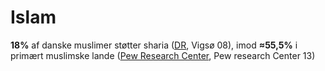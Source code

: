 # Islam

**18%** af danske muslimer støtter sharia ([DR](https://www.dr.dk/nyheder/indland/hver-femte-danske-muslim-oensker-sharia-lov), Vigsø 08), imod **≈55,5%** i primært muslimske lande ([Pew Research Center](https://www.pewforum.org/2013/04/30/the-worlds-muslims-religion-politics-society-overview/), Pew research Center 13)
